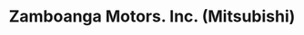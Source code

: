---
title: "Zamboanga Motors. Inc. (Mitsubishi)"
url: /zamboanga-city/zamboanga-motors-inc-mitsubishi/
shop: Autohaus
---